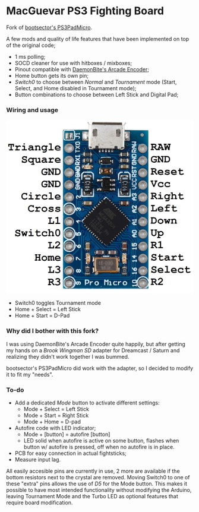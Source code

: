 # MacGuevar PS3 Fighting Board

Fork of [bootsector's PS3PadMicro](https://github.com/bootsector/PS3PadMicro).

A few mods and quality of life features that have been implemented on top of the original code;

- 1 ms polling;
- SOCD cleaner for use with hitboxes / mixboxes;
- Pinout compatible with [DaemonBite's Arcade Encoder](https://github.com/MickGyver/DaemonBite-Arcade-Encoder);
- Home button gets its own pin;
- *Switch0* to choose between *Normal* and *Tournament* mode (Start, Select, and Home disabled in Tournament mode);
- Button combinations to choose between Left Stick and Digital Pad;

### Wiring and usage
![MacGuevar PS3 Fighting Board](/docs/pro_micro_pinout.jpg)
- Switch0 toggles Tournament mode
- Home + Select = Left Stick
- Home + Start = D-Pad

### Why did I bother with this fork?
I was using DaemonBite's Arcade Encoder quite happily, but after getting my hands on a *Brook Wingman SD* adapter for Dreamcast / Saturn and realizing they didn't work together I was bummed.

bootsector's PS3PadMicro did work with the adapter, so I decided to modify it to fit my "needs".

### To-do

- Add a dedicated *Mode* button to activate different settings:
  - Mode + Select = Left Stick
  - Mode + Start = Right Stick
  - Mode + Home = D-pad
- Autofire code with LED indicator;
  - Mode + [button] = autofire [button]
  - LED solid when autofire is active on some button, flashes when button w/ autofire is pressed, off when no autofire is in place.
- PCB for easy connection in actual fightsticks;
- Measure input lag.

All easily accesible pins are currently in use, 2 more are available if the bottom resistors next to the crystal are removed. Moving Switch0 to one of these "extra" pins allows the use of *D5* for the Mode button. This makes it possible to have most intended functionality without modifying the Arduino, leaving Tournament Mode and the Turbo LED as optional features that require board modification.
